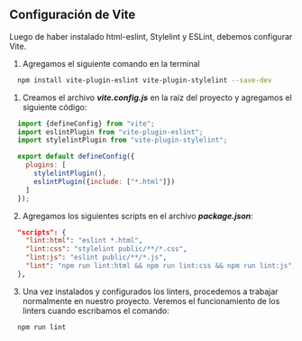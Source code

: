 ## Configuración de Vite

Luego de haber instalado html-eslint, Stylelint y ESLint, debemos configurar Vite.

1. Agregamos el siguiente comando en la terminal

```bash
  npm install vite-plugin-eslint vite-plugin-stylelint --save-dev
```

1. Creamos el archivo ***vite.config.js*** en la raíz del proyecto y agregamos el siguiente código:

```js
  import {defineConfig} from "vite";
  import eslintPlugin from "vite-plugin-eslint";
  import stylelintPlugin from "vite-plugin-stylelint";

  export default defineConfig({
    plugins: [
      stylelintPlugin(),
      eslintPlugin({include: ["*.html"]})
    ]
  });
```

2. Agregamos los siguientes scripts en el archivo ***package.json***:

```json
  "scripts": {
    "lint:html": "eslint *.html",
    "lint:css": "stylelint public/**/*.css",
    "lint:js": "eslint public/**/*.js",
    "lint": "npm run lint:html && npm run lint:css && npm run lint:js",
  },
```

3. Una vez instalados y configurados los linters, procedemos a trabajar normalmente en nuestro proyecto. Veremos el funcionamiento de los linters cuando escribamos el comando:

```bash 
  npm run lint
``` 
